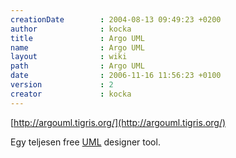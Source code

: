 ```yaml
---
creationDate        : 2004-08-13 09:49:23 +0200 
author              : kocka 
title               : Argo UML 
name                : Argo UML 
layout              : wiki 
path                : Argo UML 
date                : 2006-11-16 11:56:23 +0100 
version             : 2 
creator             : kocka 
---
```

[http://argouml.tigris.org/](http://argouml.tigris.org/)

Egy teljesen free [UML](UML.html) designer tool.


